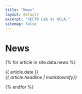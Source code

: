 ```yaml
---
title: "News"
layout: default
excerpt: "VECTR Lab at UCLA."
sitemap: false
---
```


# News

{% for article in site.data.news %}
  <p markdown="0">
    {{ article.date }} <br>
    <em>{{ article.headline | markdownify}}</em>
  </p>
{% endfor %}
